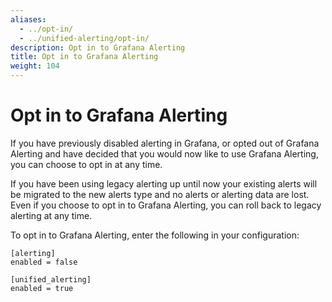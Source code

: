 ```yaml
---
aliases:
  - ../opt-in/
  - ../unified-alerting/opt-in/
description: Opt in to Grafana Alerting
title: Opt in to Grafana Alerting
weight: 104
---
```


# Opt in to Grafana Alerting

If you have previously disabled alerting in Grafana, or opted out of Grafana Alerting and have decided that you would now like to use Grafana Alerting, you can choose to opt in at any time.

If you have been using legacy alerting up until now your existing alerts will be migrated to the new alerts type and no alerts or alerting data are lost. Even if you choose to opt in to Grafana Alerting, you can roll back to legacy alerting at any time.

To opt in to Grafana Alerting, enter the following in your configuration:

```
[alerting]
enabled = false

[unified_alerting]
enabled = true
```
